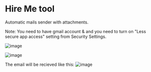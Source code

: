 # Hire Me tool

Automatic mails sender with attachments.

Note: You need to have gmail account & and you need to turn on "Less secure app access" setting from Security Settings.

![image](https://user-images.githubusercontent.com/42019491/120665621-9f322680-c494-11eb-9148-70f9eb84125c.png)

![image](https://user-images.githubusercontent.com/42019491/120665757-bcff8b80-c494-11eb-8e02-ce4dd3c8eac5.png)

The email will be recieved like this:
![image](https://user-images.githubusercontent.com/42019491/120665868-d1dc1f00-c494-11eb-8edf-1d86035a4485.png)

